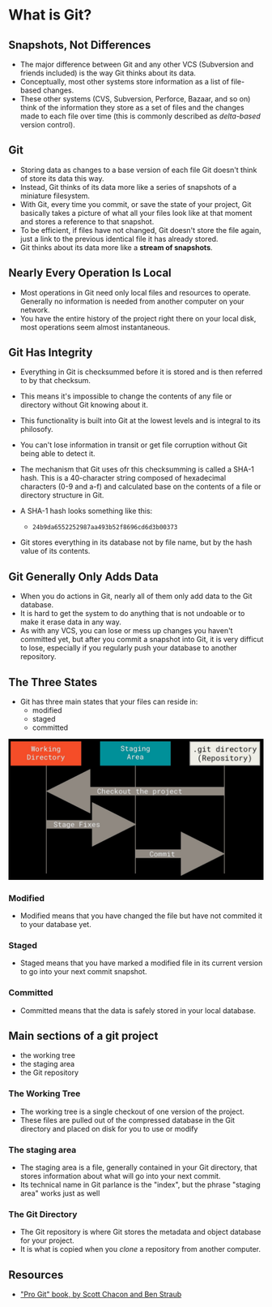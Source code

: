 # What is Git?

## Snapshots, Not Differences

- The major difference between Git and any other VCS (Subversion and friends included) is the way Git thinks about its data.
- Conceptually, most other systems store information as a list of file-based changes.
- These other systems (CVS, Subversion, Perforce, Bazaar, and so on) think of the information they store as a set of files and the changes made to each file over time (this is commonly described as _delta-based_ version control).

## Git

- Storing data as changes to a base version of each file Git doesn't think of store its data this way.
- Instead, Git thinks of its data more like a series of snapshots of a miniature filesystem.
- With Git, every time you commit, or save the state of your project, Git basically takes a picture of what all your files look like at that moment and stores a reference to that snapshot.
- To be efficient, if files have not changed, Git doesn't store the file again, just a link to the previous identical file it has already stored.
- Git thinks about its data more like a **stream of snapshots**.

## Nearly Every Operation Is Local

- Most operations in Git need only local files and resources to operate. Generally no information is needed from another computer on your network.
- You have the entire history of the project right there on your local disk, most operations seem almost instantaneous.

## Git Has Integrity

- Everything in Git is checksummed before it is stored and is then referred to by that checksum.
- This means it's impossible to change the contents of any file or directory without Git knowing about it.

- This functionality is built into Git at the lowest levels and is integral to its philosofy.
- You can't lose information in transit or get file corruption without Git being able to detect it.

- The mechanism that Git uses ofr this checksumming is called a SHA-1 hash. This is a 40-character string composed of hexadecimal characters (0-9 and a-f) and calculated base on the contents of a file or directory structure in Git.
- A SHA-1 hash looks something like this:
  - `24b9da6552252987aa493b52f8696cd6d3b00373`
- Git stores everything in its database not by file name, but by the hash value of its contents.

## Git Generally Only Adds Data

- When you do actions in Git, nearly all of them only add data to the Git database.
- It is hard to get the system to do anything that is not undoable or to make it erase data in any way.
- As with any VCS, you can lose or mess up changes you haven't committed yet, but after you commit a snapshot into Git, it is very difficut to lose, especially if you regularly push your database to another repository.

## The Three States

- Git has three main states that your files can reside in:
  - modified
  - staged
  - committed

![Files state](./assets/file-state.jpg)

### Modified

- Modified means that you have changed the file but have not commited it to your database yet.

### Staged

- Staged means that you have marked a modified file in its current version to go into your next commit snapshot.

### Committed

- Committed means that the data is safely stored in your local database.

## Main sections of a git project

- the working tree
- the staging area
- the Git repository

### The Working Tree

- The working tree is a single checkout of one version of the project.
- These files are pulled out of the compressed database in the Git directory and placed on disk for you to use or modify

### The staging area

- The staging area is a file, generally contained in your Git directory, that stores information about what will go into your next commit.
- Its technical name in Git parlance is the "index", but the phrase "staging area" works just as well

### The Git Directory

- The Git repository is where Git stores the metadata and object database for your project.
- It is what is copied when you _clone_ a repository from another computer.

## Resources

- ["Pro Git" book, by Scott Chacon and Ben Straub](https://git-scm.com/book/en/v2)
